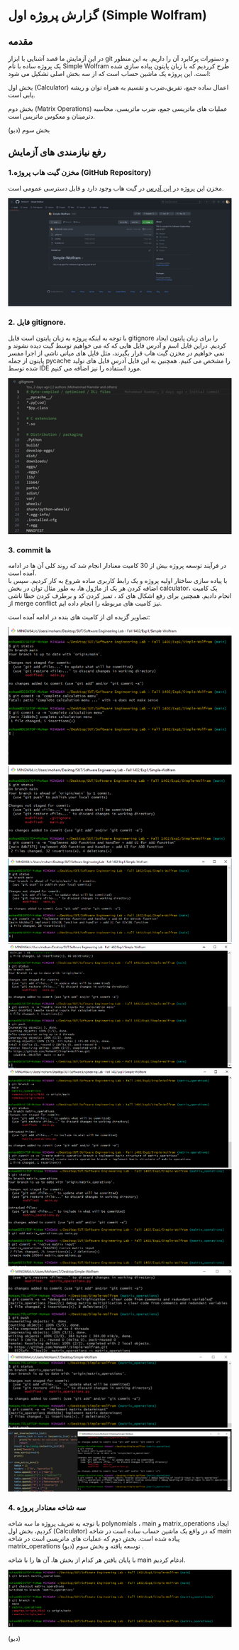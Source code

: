 # گزارش پروژه اول (Simple Wolfram)
## مقدمه  
در این آزمایش ما قصد آشنایی با ابزار git 
و دستورات پرکابرد آن را داریم. به این منظور یک پروژه ساده با نام Simple Wolfram طرح کرردیم که با زبان پایتون پیاده سازی شده است. 
این پروژه یک ماشین حساب است که از سه بخش اصلی تشکیل می شود:

 بخش اول (Calculator)
 اعمال ساده جمع، تفریق،ضرب و تقسیم به همراه توان و ریشه یابی است. 

بخش دوم (Matrix Operations)
عملیات های ماتریسی جمع، ضرب ماتریسی، محاسبه دترمینان و معکوس ماتریس است.

بخش سوم (دبو)

## رفع نیازمندی های آزمایش

### 1.مخزن گیت هاب پروژه (GitHub Repository)
مخزن این پروژه در 
[این آدرس](https://github.com/MoNam97/Simple-Wolfram)
در گیت هاب وجود دارد و قابل دسترسی عمومی است.

![github repo after creation](./Screenshots/project-init.PNG)

### 2. فایل gitignore.

با توجه به اینکه پروژه به زبان پایتون است فایل gitignore را برای زبان پایتون ایجاد کردیم. دراین فایل اسم و آدرس فایل هایی که که می خواهیم توسط گیت دیده نشوند و
 نمی خواهیم در مخزن گیت هاب قرار بگیرند، مثل فایل های میانی ناشی از اجرا مفسر پایتون از جمله pycache را مشخص می کنیم.
همچنین به این فایل آدرس فایل های تولید شده توسط IDE مورد استفاده را نیز اضافه می کنیم.

![part of gitignore file](./Screenshots/gitignore.PNG)

### 3. commit ها

در فرآیند توسعه پروژه بیش از 30 کامیت معنادار انجام شد که روند کلی آن ها در ادامه آمده است. <br>
با پیاده سازی ساختار اولیه پروژه و یک رابط کاربری ساده شروع به کار کردیم. سپس با اضافه کردن هر یک از ماژول ها، به طور مثال توان در بخش calculator، یک کامیت انجام دادیم.
همچنین برای رفع اشکال های کد ، تمیز کردن کد و برطرف کردن خطا ناشی از merge conflict نیز کامیت های مربوطه را انجام داده ایم.

تصاویر گزیده ای از کامیت های بنده در ادامه آمده است:

![commit2](./Screenshots/commit2.PNG)
![commit3](./Screenshots/commit3.PNG)
![commit4](./Screenshots/commit4.PNG)
![commit7](./Screenshots/commit7.PNG)
![commit8](./Screenshots/commit8.PNG)
![commit9](./Screenshots/commit9.PNG)
![commit11](./Screenshots/commit11.PNG)
![commit12](./Screenshots/commit12.PNG)
![commit13](./Screenshots/commit13.PNG)

### 4. سه شاخه معنادار پروژه

با توجه به تعریف پروژه ما سه شاخه polynomials ، main
 و matrix_operations ایجاد کردیم، بخش اول (Calculator) که
 در واقع یک ماشین حساب ساده است در شاخه main پیاده شده است.
    بخش دوم که عملیات های ماتریسی است در شاخه matrix_operations توسعه یافته و بخش سوم 
    (دبو)
.

 با پایان یافتن هر کدام از بخش ها، آن ها را با شاخه main ادغام کردیم.

 ![branch matrix](./Screenshots/git-branch-matrix.PNG)

(دبو)



 <!-- ![branch main secured 1](./Screenshots/main-branch-secured.PNG)
 ![branch main secured 2](./Screenshots/main-branch-secured1.PNG) -->

